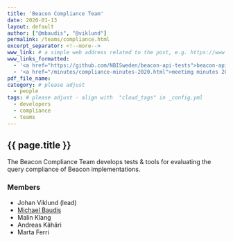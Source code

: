 ```yaml
---
title: 'Beacon Compliance Team'
date: 2020-01-13
layout: default
author: ["@mbaudis", "@viklund"]
permalink: /teams/compliance.html
excerpt_separator: <!--more-->
www_link: # a simple web address related to the post, e.g. https://www.ga4gh.org
www_links_formatted:
  - '<a href="https://github.com/NBISweden/beacon-api-tests">beacon-api-tests Repository</a>'
  - '<a href="/minutes/compliance-minutes-2020.html">meetimg minutes 2020</a>'
pdf_file_name: 
category: # please adjust
  - people
tags: # please adjust - align with  "cloud_tags" in _config.yml
  - developers
  - compliance
  - teams
---
```


## {{ page.title }}

The Beacon Compliance Team develops tests & tools for evaluating the query 
compliance of Beacon implementations.
 
<!--more-->

### Members
* Johan Viklund (lead)
* [Michael Baudis](https://info.baudisgroup.org/group/Michael_Baudis/)
* Malin Klang
* Andreas Kähäri
* Marta Ferri

